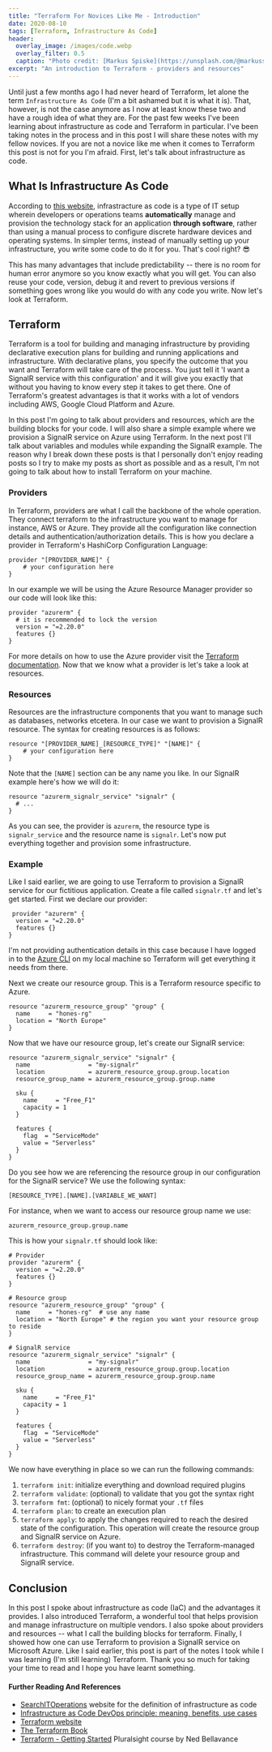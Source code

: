 ```yaml
---
title: "Terraform For Novices Like Me - Introduction"
date: 2020-08-10
tags: [Terraform, Infrastructure As Code]
header:
  overlay_image: /images/code.webp
  overlay_filter: 0.5
  caption: "Photo credit: [Markus Spiske](https://unsplash.com/@markusspiske?utm_source=unsplash&utm_medium=referral&utm_content=creditCopyText) on [Unsplash](https://unsplash.com/?utm_source=unsplash&amp;utm_medium=referral&amp;utm_content=creditCopyText)"
excerpt: "An introduction to Terraform - providers and resources"
---
```


Until just a few months ago I had never heard of Terraform, let alone the term `Infrastructure As Code` (I'm a bit ashamed but it is what it is). That, however, is not the case anymore as I now at least know these two and have a rough idea of what they are. For the past few weeks I've been learning about infrastructure as code and Terraform in particular. I've been taking notes in the process and in this post I will share these notes with my fellow novices. If you are not a novice like me when it comes to Terraform this post is not for you I'm afraid. First, let's talk about infrastructure as code.

## What Is Infrastructure As Code

According to [this website](https://searchitoperations.techtarget.com/definition/Infrastructure-as-Code-IAC), infrastracture as code is a type of IT setup wherein developers or operations teams **automatically** manage and provision the technology stack for an application **through software**, rather than using a manual process to configure discrete hardware devices and operating systems. In simpler terms, instead of manually setting up your infrastructure, you write some code to do it for you. That's cool right? :sunglasses:

This has many advantages that include predictability -- there is no room for human error anymore so you know exactly what you will get. You can also reuse your code, version, debug it and revert to previous versions if something goes wrong like you would do with any code you write. Now let's look at Terraform.

## Terraform

Terraform is a tool for building and managing infrastructure by providing declarative execution plans for building and running applications and infrastructure. With declarative plans, you specify the outcome that you want and Terraform will take care of the process. You just tell it 'I want a SignalR service with this configuration' and it will give you exactly that without you having to know every step it takes to get there. One of Terraform's greatest advantages is that it works with a lot of vendors including AWS, Google Cloud Platform and Azure.

In this post I'm going to talk about providers and resources, which are the building blocks for your code. I will also share a simple example where we provision a SignalR service on Azure using Terraform. In the next post I'll talk about variables and modules while expanding the SignalR example. The reason why I break down these posts is that I personally don't enjoy reading posts so I try to make my posts as short as possible and as a result, I'm not going to talk about how to install Terraform on your machine.

### Providers

In Terraform, providers are what I call the backbone of the whole operation. They connect terraform to the infrastructure you want to manage for instance, AWS or Azure. They provide all the configuration like connection details and authentication/authorization details. This is how you declare a provider in Terraform's HashiCorp Configuration Language:

```hcl
provider "[PROVIDER_NAME]" {
    # your configuration here
}
```

In our example we will be using the Azure Resource Manager provider so our code will look like this:

```hcl
provider "azurerm" {
  # it is recommended to lock the version
  version = "=2.20.0"
  features {}
}
```

For more details on how to use the Azure provider visit the [Terraform documentation](https://www.terraform.io/docs/providers/azurerm/index.html). Now that we know what a provider is let's take a look at resources.

### Resources

Resources are the infrastructure components that you want to manage such as databases, networks etcetera. In our case we want to provision a SignalR resource. The syntax for creating resources is as follows:

```hcl
resource "[PROVIDER_NAME]_[RESOURCE_TYPE]" "[NAME]" {
    # your configuration here
}
```

Note that the `[NAME]` section can be any name you like. In our SignalR example here's how we will do it:

```hcl
resource "azurerm_signalr_service" "signalr" {
  # ...
}
```

As you can see, the provider is `azurerm`, the resource type is `signalr_service` and the resource name is `signalr`. Let's now put everything together and provision some infrastructure.

### Example

Like I said earlier, we are going to use Terraform to provision a SignalR service for our fictitious application. Create a file called `signalr.tf` and let's get started. First we declare our provider:

```hcl
 provider "azurerm" {
  version = "=2.20.0"
  features {}
}
```

I'm not providing authentication details in this case because I have logged in to the [Azure CLI](https://docs.microsoft.com/en-us/cli/azure/install-azure-cli?view=azure-cli-latest) on my local machine so Terraform will get everything it needs from there.

Next we create our resource group. This is a Terraform resource specific to Azure.

```hcl
resource "azurerm_resource_group" "group" {
  name     = "hones-rg"
  location = "North Europe"
}
```

Now that we have our resource group, let's create our SignalR service:

```hcl
resource "azurerm_signalr_service" "signalr" {
  name                = "my-signalr"
  location            = azurerm_resource_group.group.location
  resource_group_name = azurerm_resource_group.group.name

  sku {
    name     = "Free_F1"
    capacity = 1
  }

  features {
    flag  = "ServiceMode"
    value = "Serverless"
  }
}
```

Do you see how we are referencing the resource group in our configuration for the SignalR service? We use the following syntax:

```
[RESOURCE_TYPE].[NAME].[VARIABLE_WE_WANT]
```

For instance, when we want to access our resource group name we use:

```
azurerm_resource_group.group.name
```

This is how your `signalr.tf` should look like:

```hcl
# Provider
provider "azurerm" {
  version = "=2.20.0"
  features {}
}

# Resource group
resource "azurerm_resource_group" "group" {
  name     = "hones-rg"  # use any name
  location = "North Europe" # the region you want your resource group to reside
}

# SignalR service
resource "azurerm_signalr_service" "signalr" {
  name                = "my-signalr"
  location            = azurerm_resource_group.group.location
  resource_group_name = azurerm_resource_group.group.name

  sku {
    name     = "Free_F1"
    capacity = 1
  }

  features {
    flag  = "ServiceMode"
    value = "Serverless"
  }
}
```

We now have everything in place so we can run the following commands:

1. `terraform init`: initialize everything and download required plugins
2. `terraform validate`: (optional) to validate that you got the syntax right
3. `terraform fmt`: (optional) to nicely format your `.tf` files
4. `terraform plan`: to create an execution plan
5. `terraform apply`: to apply the changes required to reach the desired state of the configuration. This operation will create the resource group and SignalR service on Azure.
6. `terraform destroy`: (if you want to) to destroy the Terraform-managed infrastructure. This command will delete your resource group and SignalR service.

## Conclusion

In this post I spoke about infrastructure as code (IaC) and the advantages it provides. I also introduced Terraform, a wonderful tool that helps provision and manage infrastructure on multiple vendors. I also spoke about providers and resources -- what I call the building blocks for terraform. Finally, I showed how one can use Terraform to provision a SignalR service on Microsoft Azure. Like I said earlier, this post is part of the notes I took while I was learning (I'm still learning) Terraform. Thank you so much for taking your time to read and I hope you have learnt something.

#### Further Reading And References

- [SearchITOperations](https://searchitoperations.techtarget.com/definition/Infrastructure-as-Code-IAC) website for the definition of infrastructure as code
- [Infrastructure as Code DevOps principle: meaning, benefits, use cases](https://medium.com/@FedakV/infrastructure-as-code-devops-principle-meaning-benefits-use-cases-a4461a1fef2)
- [Terraform website](https://www.terraform.io/intro/index.html)
- [The Terraform Book](https://terraformbook.com/)
- [Terraform - Getting Started](/courses/getting-started-terraform/table-of-contents) Pluralsight course by Ned Bellavance
